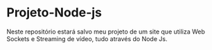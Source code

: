 # Projeto-Node-js
Neste repositório estará salvo meu projeto de um site que utiliza Web Sockets e Streaming de vídeo, tudo através do Node Js. 
